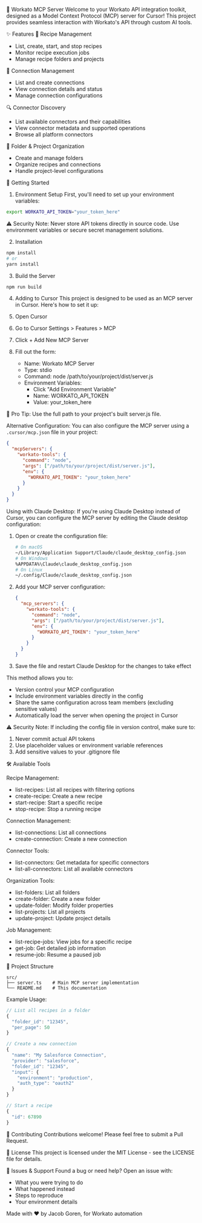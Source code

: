🤖 Workato MCP Server
Welcome to your Workato API integration toolkit, designed as a Model Context Protocol (MCP) server for Cursor! This project provides seamless interaction with Workato's API through custom AI tools.

✨ Features
🔄 Recipe Management
- List, create, start, and stop recipes
- Monitor recipe execution jobs
- Manage recipe folders and projects

🔌 Connection Management
- List and create connections
- View connection details and status
- Manage connection configurations

🔍 Connector Discovery
- List available connectors and their capabilities
- View connector metadata and supported operations
- Browse all platform connectors

📂 Folder & Project Organization
- Create and manage folders
- Organize recipes and connections
- Handle project-level configurations

🚀 Getting Started
1. Environment Setup
First, you'll need to set up your environment variables:

```bash
export WORKATO_API_TOKEN="your_token_here"
```

⚠️ Security Note: Never store API tokens directly in source code. Use environment variables or secure secret management solutions.

2. Installation
```bash
npm install
# or
yarn install
```

3. Build the Server
```bash
npm run build
```

4. Adding to Cursor
This project is designed to be used as an MCP server in Cursor. Here's how to set it up:

1. Open Cursor
2. Go to Cursor Settings > Features > MCP
3. Click + Add New MCP Server
4. Fill out the form:
   - Name: Workato MCP Server
   - Type: stdio
   - Command: node /path/to/your/project/dist/server.js
   - Environment Variables:
     - Click "Add Environment Variable"
     - Name: WORKATO_API_TOKEN
     - Value: your_token_here

📘 Pro Tip: Use the full path to your project's built server.js file.

Alternative Configuration:
You can also configure the MCP server using a `.cursor/mcp.json` file in your project:

```json
{
  "mcpServers": {
    "workato-tools": {
      "command": "node",
      "args": ["/path/to/your/project/dist/server.js"],
      "env": {
        "WORKATO_API_TOKEN": "your_token_here"
      }
    }
  }
}
```

Using with Claude Desktop:
If you're using Claude Desktop instead of Cursor, you can configure the MCP server by editing the Claude desktop configuration:

1. Open or create the configuration file:
   ```bash
   # On macOS
   ~/Library/Application Support/Claude/claude_desktop_config.json
   # On Windows
   %APPDATA%\Claude\claude_desktop_config.json
   # On Linux
   ~/.config/Claude/claude_desktop_config.json
   ```

2. Add your MCP server configuration:
   ```json
   {
     "mcp_servers": {
       "workato-tools": {
         "command": "node",
         "args": ["/path/to/your/project/dist/server.js"],
         "env": {
           "WORKATO_API_TOKEN": "your_token_here"
         }
       }
     }
   }
   ```

3. Save the file and restart Claude Desktop for the changes to take effect

This method allows you to:
- Version control your MCP configuration
- Include environment variables directly in the config
- Share the same configuration across team members (excluding sensitive values)
- Automatically load the server when opening the project in Cursor

⚠️ Security Note: If including the config file in version control, make sure to:
1. Never commit actual API tokens
2. Use placeholder values or environment variable references
3. Add sensitive values to your .gitignore file

🛠️ Available Tools

Recipe Management:
- list-recipes: List all recipes with filtering options
- create-recipe: Create a new recipe
- start-recipe: Start a specific recipe
- stop-recipe: Stop a running recipe

Connection Management:
- list-connections: List all connections
- create-connection: Create a new connection

Connector Tools:
- list-connectors: Get metadata for specific connectors
- list-all-connectors: List all available connectors

Organization Tools:
- list-folders: List all folders
- create-folder: Create a new folder
- update-folder: Modify folder properties
- list-projects: List all projects
- update-project: Update project details

Job Management:
- list-recipe-jobs: View jobs for a specific recipe
- get-job: Get detailed job information
- resume-job: Resume a paused job

📁 Project Structure
```
src/
├── server.ts    # Main MCP server implementation
└── README.md    # This documentation
```

Example Usage:
```typescript
// List all recipes in a folder
{
  "folder_id": "12345",
  "per_page": 50
}

// Create a new connection
{
  "name": "My Salesforce Connection",
  "provider": "salesforce",
  "folder_id": "12345",
  "input": {
    "environment": "production",
    "auth_type": "oauth2"
  }
}

// Start a recipe
{
  "id": 67890
}
```

🤝 Contributing
Contributions welcome! Please feel free to submit a Pull Request.

📝 License
This project is licensed under the MIT License - see the LICENSE file for details.

🐛 Issues & Support
Found a bug or need help? Open an issue with:
- What you were trying to do
- What happened instead
- Steps to reproduce
- Your environment details

Made with ❤️ by Jacob Goren, for Workato automation 